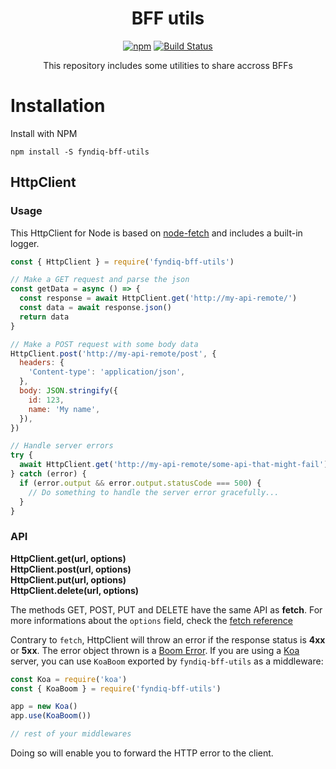 <div align="center">

# BFF utils

[![npm](https://img.shields.io/npm/v/fyndiq-bff-utils.svg?style=flat-square)](https://www.npmjs.com/package/fyndiq-bff-utils) [![Build Status](https://travis-ci.org/fyndiq/bff-utils.svg?branch=master)](https://travis-ci.org/fyndiq/bff-utils)

This repository includes some utilities to share accross BFFs

</div>


# Installation

Install with NPM

`npm install -S fyndiq-bff-utils`

## HttpClient

### Usage

This HttpClient for Node is based on [node-fetch](https://github.com/bitinn/node-fetch) and includes a built-in logger.

``` js
const { HttpClient } = require('fyndiq-bff-utils')

// Make a GET request and parse the json
const getData = async () => {
  const response = await HttpClient.get('http://my-api-remote/')
  const data = await response.json()
  return data
}

// Make a POST request with some body data
HttpClient.post('http://my-api-remote/post', {
  headers: {
    'Content-type': 'application/json',
  },
  body: JSON.stringify({
    id: 123,
    name: 'My name',
  }),
})

// Handle server errors
try {
  await HttpClient.get('http://my-api-remote/some-api-that-might-fail')
} catch (error) {
  if (error.output && error.output.statusCode === 500) {
    // Do something to handle the server error gracefully...
  }
}
```

### API

**HttpClient.get(url, options)**  
**HttpClient.post(url, options)**  
**HttpClient.put(url, options)**  
**HttpClient.delete(url, options)**  

The methods GET, POST, PUT and DELETE have the same API as **fetch**. For more informations about the `options` field, check the [fetch reference](https://developer.mozilla.org/en-US/docs/Web/API/WindowOrWorkerGlobalScope/fetch#Syntax)

Contrary to `fetch`, HttpClient will throw an error if the response status is **4xx** or **5xx**. The error object thrown is a [Boom Error](https://github.com/hapijs/boom). If you are using a [Koa](http://koajs.com/) server, you can use `KoaBoom` exported by `fyndiq-bff-utils` as a middleware:

``` js
const Koa = require('koa')
const { KoaBoom } = require('fyndiq-bff-utils')

app = new Koa()
app.use(KoaBoom())

// rest of your middlewares
```

Doing so will enable you to forward the HTTP error to the client.

